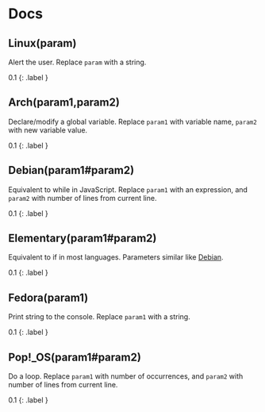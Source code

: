 # Docs
## Linux(param)
Alert the user. Replace `param` with a string.

0.1
{: .label }

## Arch(param1,param2)
Declare/modify a global variable. Replace `param1` with variable name, `param2` with new variable value.

0.1
{: .label }

## Debian(param1#param2)
Equivalent to while in JavaScript. Replace `param1` with an expression, and `param2` with number of lines from current line.

0.1
{: .label }

## Elementary(param1#param2)
Equivalent to if in most languages. Parameters similar like [Debian](#Debian).

0.1
{: .label }

## Fedora(param1)
Print string to the console. Replace `param1` with a string.

0.1
{: .label }

## Pop!_OS(param1#param2)
Do a loop. Replace `param1` with number of occurrences, and `param2` with number of lines from current line.

0.1
{: .label }
